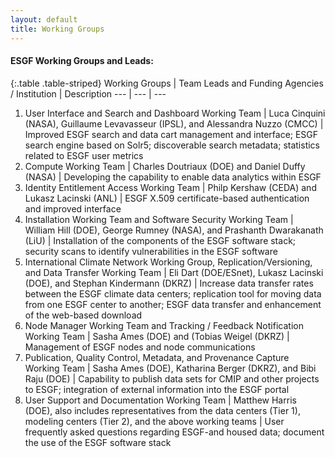 ```yaml
---
layout: default
title: Working Groups
---
```


#### ESGF Working Groups and Leads:

{:.table .table-striped}
Working Groups | Team Leads and Funding Agencies / Institution | Description
--- | --- | ---
1. User Interface and Search and Dashboard Working Team | Luca Cinquini (NASA), Guillaume Levavasseur (IPSL), and Alessandra Nuzzo (CMCC) | Improved ESGF search and data cart management and interface; ESGF search engine based on Solr5; discoverable search metadata; statistics related to ESGF user metrics
2.  Compute Working Team | Charles Doutriaux (DOE) and Daniel Duffy (NASA) | Developing the capability to enable data analytics within ESGF
3.  Identity Entitlement Access Working Team | Philp Kershaw (CEDA) and Lukasz Lacinski (ANL) | ESGF X.509 certificate-based authentication and improved interface
4.  Installation Working Team and Software Security Working Team | William Hill (DOE), George Rumney (NASA), and Prashanth Dwarakanath (LiU) | Installation of the components of the ESGF software stack; security scans to identify vulnerabilities in the ESGF software
5.  International Climate Network Working Group, Replication/Versioning, and Data Transfer Working Team | Eli Dart (DOE/ESnet), Lukasz Lacinski (DOE), and Stephan Kindermann (DKRZ) | Increase data transfer rates between the ESGF climate data centers; replication tool for moving data from one ESGF center to another; ESGF data transfer and enhancement of the web-based download
6. Node Manager Working Team and Tracking / Feedback Notification Working Team | Sasha Ames (DOE) and (Tobias Weigel (DKRZ) | Management of ESGF nodes and node communications
7. Publication, Quality Control, Metadata, and Provenance Capture Working Team | Sasha Ames (DOE), Katharina Berger (DKRZ), and Bibi Raju (DOE) | Capability to publish data sets for CMIP and other projects to ESGF; integration of external information into the ESGF portal
8. User Support and Documentation Working Team | Matthew Harris (DOE), also includes representatives from the data centers (Tier 1), modeling centers (Tier 2), and the above working teams | User frequently asked questions regarding ESGF-and housed data; document the use of the ESGF software stack
